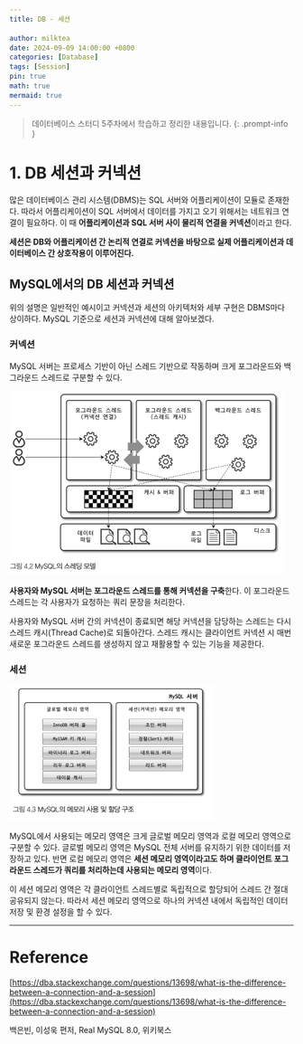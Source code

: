 ```yaml
---
title: DB - 세션

author: milktea
date: 2024-09-09 14:00:00 +0800
categories: [Database]
tags: [Session]
pin: true
math: true
mermaid: true
---
```


> 데이터베이스 스터디 5주차에서 학습하고 정리한 내용입니다.
{: .prompt-info }

# 1. DB 세션과 커넥션

많은 데이터베이스 관리 시스템(DBMS)는 SQL 서버와 어플리케이션이 모듈로 존재한다.
따라서 어플리케이션이 SQL 서버에서 데이터를 가지고 오기 위해서는 네트워크 연결이 필요하다.
이 때 **어플리케이션과 SQL 서버 사이 물리적 연결을 커넥션**이라고 한다.

**세션은 DB와 어플리케이션 간 논리적 연결로 커넥션을 바탕으로 실제 어플리케이션과 데이터베이스 간 상호작용이 이루어진다.**

## MySQL에서의 DB 세션과 커넥션

위의 설명은 일반적인 예시이고 커넥션과 세션의 아키텍처와 세부 구현은 DBMS마다 상이하다.
MySQL 기준으로 세션과 커넥션에 대해 알아보겠다.

### 커넥션

MySQL 서버는 프로세스 기반이 아닌 스레드 기반으로 작동하며 크게 포그라운드와 백그라운드 스레드로 구분할 수 있다.

![img.png](/assets/img/posts/database/study-5-1/img.png)

**사용자와 MySQL 서버는 포그라운드 스레드를 통해 커넥션을 구축**한다.
이 포그라운드 스레드는 각 사용자가 요청하는 쿼리 문장을 처리한다.

사용자와 MySQL 서버 간의 커넥션이 종료되면 해당 커넥션을 담당하는 스레드는 다시 스레드 캐시(Thread Cache)로 되돌아간다.
스레드 캐시는 클라이언트 커넥션 시 매번 새로운 포그라운드 스레드를 생성하지 않고 재활용할 수 있는 기능을 제공한다.

### 세션

![img_1.png](/assets/img/posts/database/study-5-1/img_1.png)

MySQL에서 사용되는 메모리 영역은 크게 글로벌 메모리 영역과 로컬 메모리 영역으로 구분할 수 있다.
글로벌 메모리 영역은 MySQL 전체 서버를 유지하기 위한 데이터를 저장하고 있다.
반면 로컬 메모리 영역은 **세션 메모리 영역이라고도 하며 클라이언트 포그라운드 스레드가 쿼리를 처리하는데 사용되는 메모리 영역**이다.

이 세션 메모리 영역은 각 클라이언트 스레드별로 독립적으로 할당되어 스레드 간 절대 공유되지 않는다.
따라서 세션 메모리 영역으로 하나의 커넥션 내에서 독립적인 데이터 저장 및 환경 설정을 할 수 있다.

---
# Reference
[https://dba.stackexchange.com/questions/13698/what-is-the-difference-between-a-connection-and-a-session](https://dba.stackexchange.com/questions/13698/what-is-the-difference-between-a-connection-and-a-session)

백은빈, 이성욱 편저, Real MySQL 8.0, 위키북스
